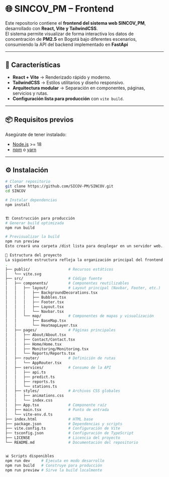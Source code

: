 # 🌐 SINCOV_PM – Frontend

Este repositorio contiene el **frontend del sistema web SINCOV_PM**, desarrollado con **React, Vite y TailwindCSS**.  
El sistema permite visualizar de forma interactiva los datos de concentración de **PM2.5** en Bogotá bajo diferentes escenarios, consumiendo la API del backend implementado en **FastApi**

---

## 🚀 Características

- **React + Vite** → Renderizado rápido y moderno.  
- **TailwindCSS** → Estilos utilitarios y diseño responsivo.  
- **Arquitectura modular** → Separación en componentes, páginas, servicios y rutas.  
- **Configuración lista para producción** con `vite build`.  

---

## 📦 Requisitos previos

Asegúrate de tener instalado:

- [Node.js](https://nodejs.org/) >= 18  
- [npm](https://www.npmjs.com/) o [yarn](https://yarnpkg.com/)

---

## ⚙️ Instalación

```bash
# Clonar repositorio
git clone https://github.com/SICOV-PM/SINCOV.git
cd SINCOV

# Instalar dependencias
npm install


🏗️ Construcción para producción
# Generar build optimizada
npm run build

# Previsualizar la build
npm run preview
Esto creará una carpeta /dist lista para desplegar en un servidor web.

📁 Estructura del proyecto
La siguiente estructura refleja la organización principal del frontend
.
├── public/                 # Recursos estáticos
│   └── vite.svg
├── src/                    # Código fuente
│   ├── components/         # Componentes reutilizables
│   │   ├── layout/         # Layout principal (Navbar, Footer, etc.)
│   │   │   ├── BackgroundDecorations.tsx
│   │   │   ├── Bubbles.tsx
│   │   │   ├── Footer.tsx
│   │   │   ├── Layout.tsx
│   │   │   └── Navbar.tsx
│   │   └── map/            # Componentes de mapas y visualización
│   │       ├── BaseMap.tsx
│   │       └── HeatmapLayer.tsx
│   ├── pages/              # Páginas principales
│   │   ├── About/About.tsx
│   │   ├── Contact/Contact.tsx
│   │   ├── Home/Home.tsx
│   │   ├── Monitoring/Monitoring.tsx
│   │   └── Reports/Reports.tsx
│   ├── router/             # Definición de rutas
│   │   └── AppRouter.tsx
│   ├── services/           # Consumo de la API
│   │   ├── api.ts
│   │   ├── predict.ts
│   │   ├── reports.ts
│   │   └── stations.ts
│   ├── styles/             # Archivos CSS globales
│   │   ├── animations.css
│   │   └── index.css
│   ├── App.tsx             # Componente raíz
│   ├── main.tsx            # Punto de entrada
│   └── vite-env.d.ts
├── index.html              # HTML base
├── package.json            # Dependencias y scripts
├── vite.config.ts          # Configuración de Vite
├── tsconfig.json           # Configuración de TypeScript
├── LICENSE                 # Licencia del proyecto
└── README.md               # Documentación del repositorio


📊 Scripts disponibles
npm run dev     # Ejecuta en modo desarrollo
npm run build   # Construye para producción
npm run preview # Sirve la build localmente
